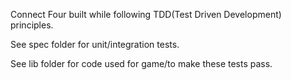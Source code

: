 Connect Four built while following TDD(Test Driven Development) principles.

See spec folder for unit/integration tests.

See lib folder for code used for game/to make these tests pass.